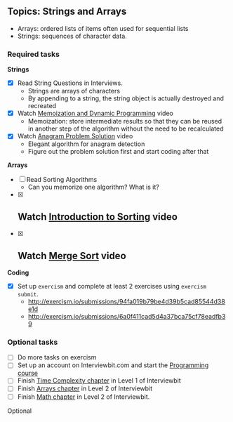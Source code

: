 ## Topics: Strings and Arrays

* Arrays: ordered lists of items often used for sequential lists
* Strings: sequences of character data.

### Required tasks

**Strings**

- [x] Read String Questions in Interviews.
  - Strings are arrays of characters
  - By appending to a string, the string object is actually destroyed and recreated
- [x] Watch [Memoization and Dynamic Programming](https://www.youtube.com/watch?v=P8Xa2BitN3I) video
  - Memoization: store intermediate results so that they can be reused in another step of the algorithm without the need to be recalculated
- [x] Watch [Anagram Problem Solution](https://www.youtube.com/watch?v=3MwRGPPB4tw) video
  - Elegant algorithm for anagram detection
  - Figure out the problem solution first and start coding after that

**Arrays**

- [ ] Read Sorting Algorithms
  - Can you memorize one algorithm? What is it?
- [x] Watch [Introduction to Sorting](https://www.youtube.com/watch?v=pkkFqlG0Hds) video
  - 
- [x] Watch [Merge Sort](https://www.youtube.com/watch?v=KF2j-9iSf4Q) video
  - 

**Coding**

- [X] Set up `exercism` and complete at least 2 exercises using `exercism submit`.
  - http://exercism.io/submissions/94fa019b79be4d39b5cad85544d38e1d
  - http://exercism.io/submissions/6a0f411cad5d4a37bca75cf78eadfb39


### Optional tasks

- [ ] Do more tasks on exercism
- [ ] Set up an account on Interviewbit.com and start the [Programming course](https://www.interviewbit.com/courses/programming/)
- [ ] Finish [Time Complexity chapter](https://www.interviewbit.com/courses/programming/topics/time-complexity) in Level 1 of Interviewbit
- [ ] Finish [Arrays chapter]((https://www.interviewbit.com/courses/programming/topics/arrays/)) in Level 2 of Interviewbit
- [ ] Finish [Math chapter](https://www.interviewbit.com/courses/programming/topics/math/) in Level 2 of Interviewbit.

Optional
